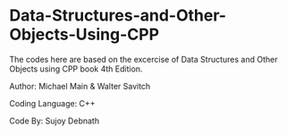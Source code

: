 # Data-Structures-and-Other-Objects-Using-CPP
The codes here are based on the excercise of Data Structures and Other Objects using CPP book 4th Edition.


Author: Michael Main & Walter Savitch


Coding Language: C++


Code By: Sujoy Debnath
